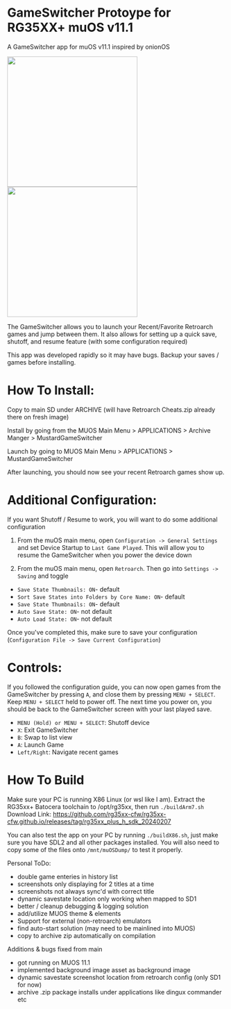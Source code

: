 # GameSwitcher Protoype for RG35XX+ muOS v11.1

A GameSwitcher app for muOS v11.1 inspired by onionOS

<div>
<img src="https://i.imgur.com/a1uIJaF.png" width="300">
<img src="https://media.giphy.com/media/v1.Y2lkPTc5MGI3NjExeG1oMjY3ZHNubnpnMTJpMmg5MGUwemcwenJ2eTZxY3lpdDZheGhydCZlcD12MV9pbnRlcm5hbF9naWZfYnlfaWQmY3Q9Zw/Pq4IfxNQF8FO6e1x0g/source.gif" width="300">
</div>

The GameSwitcher allows you to launch your Recent/Favorite Retroarch games and jump between them.
It also allows for setting up a quick save, shutoff, and resume feature (with some configuration required)

This app was developed rapidly so it may have bugs. Backup your saves / games before installing.

# How To Install:
Copy to main SD under ARCHIVE (will have Retroarch Cheats.zip already there on fresh image)

Install by going from the MUOS Main Menu > APPLICATIONS > Archive Manger > MustardGameSwitcher

Launch by going to MUOS Main Menu > APPLICATIONS > MustardGameSwitcher

After launching, you should now see your recent Retroarch games show up.


# Additional Configuration:

If you want Shutoff / Resume to work, you will want to do some additional configuration 

1. From the muOS main menu, open `Configuration -> General Settings` and set Device Startup to `Last Game Played`.
This will allow you to resume the GameSwitcher when you power the device down

2. From the muOS main menu, open `Retroarch`. Then go into `Settings -> Saving` and toggle

- `Save State Thumbnails: ON`- default
- `Sort Save States into Folders by Core Name: ON`- default
- `Save State Thumbnails: ON`- default
- `Auto Save State: ON`- not default
- `Auto Load State: ON`- not default

Once you've completed this, make sure to save your configuration (`Configuration File -> Save Current Configuration`)

# Controls:

If you followed the configuration guide, you can now open games from the GameSwitcher by pressing `A`, and close them by pressing `MENU + SELECT`.
Keep `MENU + SELECT` held to power off. The next time you power on, you should be back to the GameSwitcher screen with your last played save.  

- `MENU (Hold) or MENU + SELECT`: Shutoff device
- `X`: Exit GameSwitcher
- `B`: Swap to list view
- `A`: Launch Game
- `Left/Right`: Navigate recent games


# How To Build

Make sure your PC is running X86 Linux (or wsl like I am). Extract the RG35xx+ Batocera toolchain to /opt/rg35xx, then run `./buildArm7.sh`
Download Link: https://github.com/rg35xx-cfw/rg35xx-cfw.github.io/releases/tag/rg35xx_plus_h_sdk_20240207

You can also test the app on your PC by running `./buildX86.sh`, just make sure you have SDL2 and all other packages installed.
You will also need to copy some of the files onto `/mnt/muOSDump/` to test it properly.

Personal ToDo:
- double game enteries in history list
- screenshots only displaying for 2 titles at a time
- screenshots not always sync'd with correct title
- dynamic savestate location only working when mapped to SD1
- better / cleanup debugging & logging solution
- add/utilize MUOS theme & elements
- Support for external (non-retroarch) emulators
- find auto-start solution (may need to be mainlined into MUOS)
- copy to archive zip automatically on compilation
  
Additions & bugs fixed from main
+ got running on MUOS 11.1
+ implemented background image asset as background image
+ dynamic savestate screenshot location from retroarch config (only SD1 for now)
+ archive .zip package installs under applications like dingux commander etc
